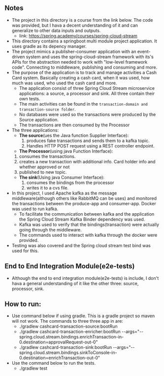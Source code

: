## Notes
  * The project in this directory is a course from the link below. The code was provided, but I hava a decent understanding of it and can generalize to other data inputs and outputs.
    + link: https://spring.academy/courses/spring-cloud-stream
  * This directory contains a springboot multi module project application. It uses gradle as its depency manager.
  * The project mimics a publisher-consumer application with an event-driven system and uses the spring-cloud-stream framework with its's APIs for the abstraction needed to work with "low-level framework code". Connecting to middleware, publishing and consuming and more.
  * The purpose of the application is to track and manage activities a Cash Card system. Basically creating a cash card, when it was used, how much was used, who used the cash card and more.
    + The application consist of three Spring Cloud Stream microservice applications: a source, a processor and sink. All three contain their own tests. 
    + The main activities can be found in the `transaction-domain and transaction-source folder`. 
    + No databases were used so the transactions were produced by the Source application.
    + The transactions are then consumed by the Processor
  * The three applications:
    + **The source**(ues the Java function Supplier Interface): 
      1. produces fake transactions and sends them to a kafka topic.
      2. Handles HTTP POST request using a REST controller endpoint. 
    +  **The Processor**(using java Function Interface): 
      1. consumes the transactions. 
      2. creates a new transaction with additional info. Card holder info and whether approved or not
      3. published to new topic.
    + **The sink**(Using java Consumer Interface): 
      1. consumes the bindings from the processor
      2. writes it to a cvs file.
  * In this project, I used Apache kafka as the message middleware(although others like RabbitMQ can be uses) and monitored the transactions between the produce-app and consumer-app. Docker was used to run kafka.
    + To facilitate the communication between kafka and the application the Spring Cloud Stream Kafka Binder dependency was used.
    + Kafka was used to verify that the bindings(transaction) were actually going through the middleware.
    + The commands used to interact with kafka through the docker were provided.
  * Testing was also covered and the Spring cloud stream test bind was used for this. 

## End to End Integration Module(e2e-tests)
  * Although the end to end integration module(e2e-tests) is include, I don't hava a general understanding of it like the other three: source, processor, sink.

  ## How to run:
   * Use command below if using gradle. This is a gradle project so maven will not work. The commands to three three app in are:
     + ./gradlew cashcard-transaction-source:bootRun
     + ./gradlew cashcard-transaction-enricher:bootRun --args="--spring.cloud.stream.bindings.enrichTransaction-in-0.destination=approvalRequest-out-0"
     + ./gradlew cashcard-transaction-sink:bootRun --args="--spring.cloud.stream.bindings.sinkToConsole-in-0.destination=enrichTransaction-out-0"
  * Use the command below to run the tests.
    + ./gradlew test